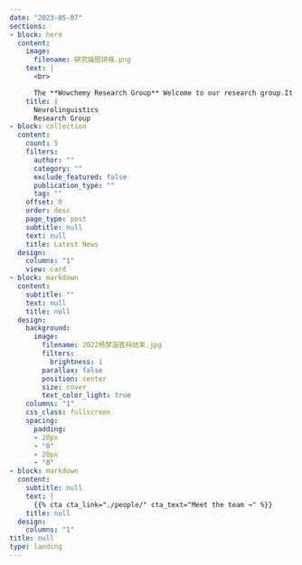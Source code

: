 ```yaml
---
date: "2023-05-07"
sections:
- block: hero
  content:
    image:
      filename: 研究插图拼接.png
    text: |
      <br>

      The **Wowchemy Research Group** Welcome to our research group.It belong to the National Key Laboratory of Cognitive Neuroscience and Learning , Beijing Normal university, China. We use fMRI/MRI ,combined with cognitive-behavior experimental techniques to address the following questions: what’s the neurobasis of Language, how language experience and language learning modulate brain structure and function. Bilingualism , sign-language users (including deaf people and hearing people), and dyslexics compose our interest population ..
    title: |
      Neurolinguistics
      Research Group
- block: collection
  content:
    count: 5
    filters:
      author: ""
      category: ""
      exclude_featured: false
      publication_type: ""
      tag: ""
    offset: 0
    order: desc
    page_type: post
    subtitle: null
    text: null
    title: Latest News
  design:
    columns: "1"
    view: card
- block: markdown
  content:
    subtitle: ""
    text: null
    title: null
  design:
    background:
      image:
        filename: 2022杨梦涵答辩结束.jpg
        filters:
          brightness: 1
        parallax: false
        position: center
        size: cover
        text_color_light: true
    columns: "1"
    css_class: fullscreen
    spacing:
      padding:
      - 20px
      - "0"
      - 20px
      - "0"
- block: markdown
  content:
    subtitle: null
    text: |
      {{% cta cta_link="./people/" cta_text="Meet the team →" %}}
    title: null
  design:
    columns: "1"
title: null
type: landing
---
```

